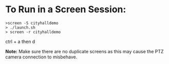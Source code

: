 # To Run in a Screen Session:
```
>screen -S cityhalldemo
> ./launch.sh
> screen -r cityhalldemo
```
ctrl + a then d

**Note:** Make sure there are no duplicate screens as this may cause the PTZ camera connection to misbehave.
